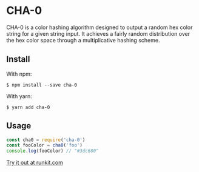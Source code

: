 # CHA-0

CHA-0 is a color hashing algorithm designed to output a random hex color string for a given string input. It achieves a fairly random distribution over the hex color space through a multiplicative hashing scheme.

## Install

With npm:
```
$ npm install --save cha-0
```

With yarn:
```
$ yarn add cha-0
```

## Usage

```js
const cha0 = require('cha-0')
const fooColor = cha0('foo')
console.log(fooColor) // "#3dc680"
```

[Try it out at runkit.com](https://npm.runkit.com/cha-0)
